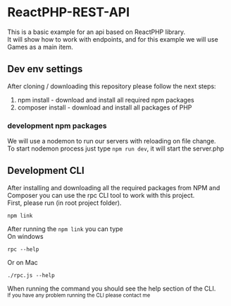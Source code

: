 # ReactPHP-REST-API
This is a basic example for an api based on ReactPHP library.<br>
It will show how to work with endpoints, and for this example we will use Games as a main item.
## Dev env settings
After cloning / downloading this repository please follow the next steps:
1. npm install - download and install all required npm packages
2. composer install - download and install all packages of PHP

### development npm packages
We will use a nodemon to run our servers with reloading on file change.<br>
To start nodemon process just type `npm run dev`, it will start the server.php

## Development CLI
After installing and downloading all the required packages from NPM and Composer you can use the rpc CLI tool to work with this project.<br>
First, please run (in root project folder).<br>
```shell script
npm link
```
After running the `npm link` you can type<br>
On windows
```shell script
rpc --help
```
Or on Mac
```shell script
./rpc.js --help
```
When running the command you should see the help section of the CLI.<br>
<small>If you have any problem running the CLI please contact me</small>